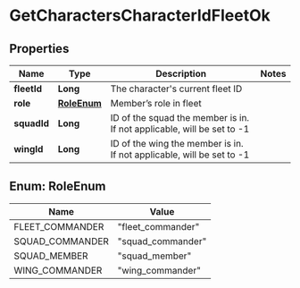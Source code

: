 
# GetCharactersCharacterIdFleetOk

## Properties
Name | Type | Description | Notes
------------ | ------------- | ------------- | -------------
**fleetId** | **Long** | The character&#39;s current fleet ID | 
**role** | [**RoleEnum**](#RoleEnum) | Member’s role in fleet | 
**squadId** | **Long** | ID of the squad the member is in. If not applicable, will be set to -1 | 
**wingId** | **Long** | ID of the wing the member is in. If not applicable, will be set to -1 | 


<a name="RoleEnum"></a>
## Enum: RoleEnum
Name | Value
---- | -----
FLEET_COMMANDER | &quot;fleet_commander&quot;
SQUAD_COMMANDER | &quot;squad_commander&quot;
SQUAD_MEMBER | &quot;squad_member&quot;
WING_COMMANDER | &quot;wing_commander&quot;



